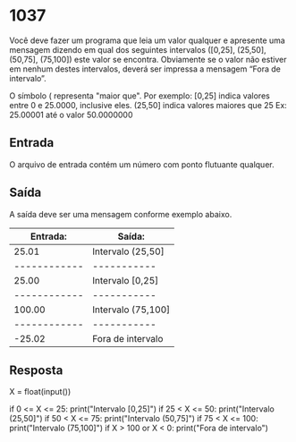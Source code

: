 # 1037
Você deve fazer um programa que leia um valor qualquer e apresente uma mensagem dizendo em qual dos seguintes intervalos ([0,25], (25,50], (50,75], (75,100]) este valor se encontra. Obviamente se o valor não estiver em nenhum destes intervalos, deverá ser impressa a mensagem “Fora de intervalo”.

O símbolo ( representa "maior que". Por exemplo:
[0,25]  indica valores entre 0 e 25.0000, inclusive eles.
(25,50] indica valores maiores que 25 Ex: 25.00001 até o valor 50.0000000

## Entrada
O arquivo de entrada contém um número com ponto flutuante qualquer.

## Saída
A saída deve ser uma mensagem conforme exemplo abaixo.

**Entrada:**|**Saída:**
------------|-----------
25.01|Intervalo (25,50]
------------|-----------
25.00|Intervalo [0,25]
------------|-----------
100.00|Intervalo (75,100]
------------|-----------
-25.02|Fora de intervalo

## Resposta
X = float(input())

if 0 <= X <= 25:
  print("Intervalo [0,25]")
if 25 < X <= 50:
  print("Intervalo (25,50]")
if 50 < X <= 75:
  print("Intervalo (50,75]")
if 75 < X <= 100:
  print("Intervalo (75,100]")
if X > 100 or X < 0:
  print("Fora de intervalo")